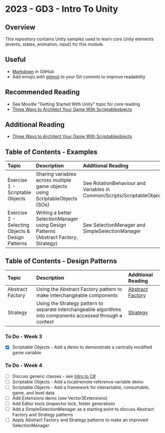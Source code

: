 # 2023 - GD3 - Intro To Unity

## Overview 
This repository contains Unity samples used to learn core Unity 
elements (events, states, animation, input) for this module.

## Useful 
- [Markdown](https://docs.github.com/en/enterprise-cloud@latest/get-started/writing-on-github/getting-started-with-writing-and-formatting-on-github/basic-writing-and-formatting-syntax) in GitHub
- Add emojis with [gitmoji](https://gitmoji.dev/) to your Git commits to improve readability

## Recommended Reading
- See Moodle "Getting Started With Unity" topic for core reading
- [Three Ways to Architect Your Game With Scriptableobjects](https://unity.com/how-to/architect-game-code-scriptable-objects)

## Additional Reading 
- [Three Ways to Architect Your Game With Scriptableobjects](https://unity.com/how-to/architect-game-code-scriptable-objects)

## Table of Contents - Examples 
| Topic | Description | Additional Reading |
| :---------------- | :--------------- | :--------------- | 
| Exercise 1 - Scriptable Objects | Sharing variables across multiple game objects using ScriptableObjects (SOs) | See RotationBehaviour and Variables in Common/Scripts/ScriptableObjects |
| Exercise 2 - Selecting Objects  & Design Patterns | Writing a better SelectionManager using Design Patterns (Abstract Factory, Strategy) | See SelectionManager and SimpleSelectionManager |

## Table of Contents - Design Patterns 
| Topic | Description | Additional Reading |
| :---------------- | :--------------- | :--------------- | 
| Abstract Factory | Using the Abstract Factory pattern to make interchangeable components | [Abstract Factory](https://refactoring.guru/design-patterns/abstract-factory) |
| Strategy | Using the Strategy pattern to separate interchangeable algorithms into components accessed through a context | [Strategy](https://refactoring.guru/design-patterns/strategy) |

### To Do - Week 3
- [x] Scriptable Objects - Add a demo to demonstrate a centrally modified game variable

### To Do - Week 4
- [ ] Discuss generic classes - see [Intro to C#](https://github.com/nmcguinness/2023_GD3_IntroToCSharp.git)
- [ ] Scriptable Objects - Add a local/remote reference variable demo
- [ ] Scriptable Objects - Add a framework for interactable, consumable, game, and level data
- [ ] Add Extensions demo (see Vector3Extensions)
- [ ] Add Editor tools (inspector lock, folder generation)
- [ ] Add a SimpleSelectionManager as a starting point to discuss Abstract Factory and Strategy patterns
- [ ] Apply Abstract Factory and Strategy patterns to make an improved SelectionManager